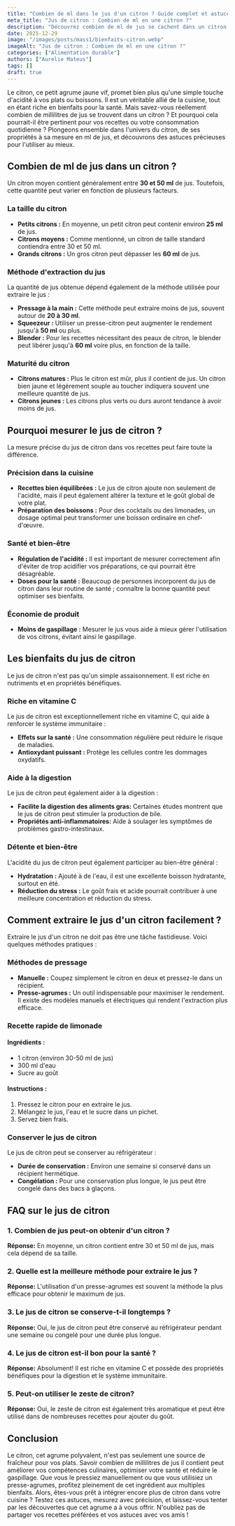 ```yaml
---
title: "Combien de ml dans le jus d'un citron ? Guide complet et astuces"
meta_title: "Jus de citron : Combien de ml en une citron ?"
description: "Découvrez combien de ml de jus se cachent dans un citron et des astuces pratiques pour l'utiliser dans votre cuisine."
date: 2025-12-29
image: "/images/posts/mass1/bienfaits-citron.webp"
imageAlt: "Jus de citron : Combien de ml en une citron ?"
categories: ["Alimentation durable"]
authors: ["Aurelie Mateus"]
tags: []
draft: true
---
```


Le citron, ce petit agrume jaune vif, promet bien plus qu'une simple touche d'acidité à vos plats ou boissons. Il est un véritable allié de la cuisine, tout en étant riche en bienfaits pour la santé. Mais savez-vous réellement combien de millilitres de jus se trouvent dans un citron ? Et pourquoi cela pourrait-il être pertinent pour vos recettes ou votre consommation quotidienne ? Plongeons ensemble dans l'univers du citron, de ses propriétés à sa mesure en ml de jus, et découvrons des astuces précieuses pour l'utiliser au mieux.

## Combien de ml de jus dans un citron ?

Un citron moyen contient généralement entre **30 et 50 ml** de jus. Toutefois, cette quantité peut varier en fonction de plusieurs facteurs.

### La taille du citron

- **Petits citrons :** En moyenne, un petit citron peut contenir environ **25 ml** de jus.
- **Citrons moyens :** Comme mentionné, un citron de taille standard contiendra entre 30 et 50 ml.
- **Grands citrons :** Un gros citron peut dépasser les **60 ml** de jus.

### Méthode d'extraction du jus

La quantité de jus obtenue dépend également de la méthode utilisée pour extraire le jus :

- **Pressage à la main :** Cette méthode peut extraire moins de jus, souvent autour de **20 à 30 ml**.
- **Squeezeur :** Utiliser un presse-citron peut augmenter le rendement jusqu'à **50 ml** ou plus.
- **Blender :** Pour les recettes nécessitant des peaux de citron, le blender peut libérer jusqu'à **60 ml** voire plus, en fonction de la taille.

### Maturité du citron

- **Citrons matures :** Plus le citron est mûr, plus il contient de jus. Un citron bien jaune et légèrement souple au toucher indiquera souvent une meilleure quantité de jus.
- **Citrons jeunes :** Les citrons plus verts ou durs auront tendance à avoir moins de jus.

## Pourquoi mesurer le jus de citron ?

La mesure précise du jus de citron dans vos recettes peut faire toute la différence.

### Précision dans la cuisine

- **Recettes bien équilibrées :** Le jus de citron ajoute non seulement de l'acidité, mais il peut également altérer la texture et le goût global de votre plat.
- **Préparation des boissons :** Pour des cocktails ou des limonades, un dosage optimal peut transformer une boisson ordinaire en chef-d'œuvre.

### Santé et bien-être

- **Régulation de l'acidité :** Il est important de mesurer correctement afin d'éviter de trop acidifier vos préparations, ce qui pourrait être désagréable.
- **Doses pour la santé :** Beaucoup de personnes incorporent du jus de citron dans leur routine de santé ; connaître la bonne quantité peut optimiser ses bienfaits.

### Économie de produit

- **Moins de gaspillage :** Mesurer le jus vous aide à mieux gérer l'utilisation de vos citrons, évitant ainsi le gaspillage.

## Les bienfaits du jus de citron

Le jus de citron n'est pas qu'un simple assaisonnement. Il est riche en nutriments et en propriétés bénéfiques.

### Riche en vitamine C

Le jus de citron est exceptionnellement riche en vitamine C, qui aide à renforcer le système immunitaire :

- **Effets sur la santé :** Une consommation régulière peut réduire le risque de maladies.
- **Antioxydant puissant :** Protège les cellules contre les dommages oxydatifs.

### Aide à la digestion

Le jus de citron peut également aider à la digestion :

- **Facilite la digestion des aliments gras:** Certaines études montrent que le jus de citron peut stimuler la production de bile.
- **Propriétés anti-inflammatoires:** Aide à soulager les symptômes de problèmes gastro-intestinaux.

### Détente et bien-être

L'acidité du jus de citron peut également participer au bien-être général :

- **Hydratation :** Ajouté à de l'eau, il est une excellente boisson hydratante, surtout en été.
- **Réduction du stress :** Le goût frais et acide pourrait contribuer à une meilleure concentration et réduction du stress.

## Comment extraire le jus d'un citron facilement ?

Extraire le jus d'un citron ne doit pas être une tâche fastidieuse. Voici quelques méthodes pratiques :

### Méthodes de pressage

- **Manuelle :** Coupez simplement le citron en deux et pressez-le dans un récipient.
- **Presse-agrumes :** Un outil indispensable pour maximiser le rendement. Il existe des modèles manuels et électriques qui rendent l'extraction plus efficace.

### Recette rapide de limonade

#### Ingrédients :
- 1 citron (environ 30-50 ml de jus)
- 300 ml d'eau
- Sucre au goût

#### Instructions :
1. Pressez le citron pour en extraire le jus.
2. Mélangez le jus, l'eau et le sucre dans un pichet.
3. Servez bien frais.

### Conserver le jus de citron

Le jus de citron peut se conserver au réfrigérateur :

- **Durée de conservation :** Environ une semaine si conservé dans un récipient hermétique.
- **Congélation :** Pour une conservation plus longue, le jus peut être congelé dans des bacs à glaçons.

## FAQ sur le jus de citron

### 1. Combien de jus peut-on obtenir d'un citron ?

**Réponse:** En moyenne, un citron contient entre 30 et 50 ml de jus, mais cela dépend de sa taille.

### 2. Quelle est la meilleure méthode pour extraire le jus ?

**Réponse:** L'utilisation d'un presse-agrumes est souvent la méthode la plus efficace pour obtenir le maximum de jus.

### 3. Le jus de citron se conserve-t-il longtemps ?

**Réponse:** Oui, le jus de citron peut être conservé au réfrigérateur pendant une semaine ou congelé pour une durée plus longue.

### 4. Le jus de citron est-il bon pour la santé ?

**Réponse:** Absolument! Il est riche en vitamine C et possède des propriétés bénéfiques pour la digestion et le système immunitaire.

### 5. Peut-on utiliser le zeste de citron?

**Réponse:** Oui, le zeste de citron est également très aromatique et peut être utilisé dans de nombreuses recettes pour ajouter du goût.

## Conclusion

Le citron, cet agrume polyvalent, n'est pas seulement une source de fraîcheur pour vos plats. Savoir combien de millilitres de jus il contient peut améliorer vos compétences culinaires, optimiser votre santé et réduire le gaspillage. Que vous le pressiez manuellement ou que vous utilisiez un presse-agrumes, profitez pleinement de cet ingrédient aux multiples bienfaits. Alors, êtes-vous prêt à intégrer encore plus de citron dans votre cuisine ? Testez ces astuces, mesurez avec précision, et laissez-vous tenter par les découvertes que cet agrume a à vous offrir. N'oubliez pas de partager vos recettes préférées et vos astuces avec vos amis !

